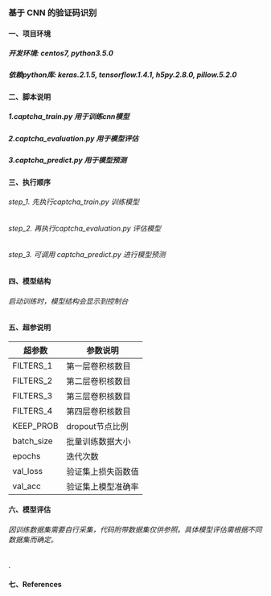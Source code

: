 ### 基于 CNN 的验证码识别

#### 一、项目环境
##### 开发环境: centos7, python3.5.0
##### 依赖python库: keras.2.1.5, tensorflow.1.4.1, h5py.2.8.0, pillow.5.2.0

#### 二、脚本说明
##### 1.captcha_train.py 用于训练cnn模型
##### 2.captcha_evaluation.py 用于模型评估
##### 3.captcha_predict.py 用于模型预测 

#### 三、执行顺序
###### step_1. 先执行captcha_train.py 训练模型
###### step_2. 再执行captcha_evaluation.py 评估模型
###### step_3. 可调用 captcha_predict.py 进行模型预测

#### 四、模型结构
###### 启动训练时，模型结构会显示到控制台

#### 五、超参说明
| 超参数 | 参数说明 |
| ---- | ---- |
| FILTERS_1 | 第一层卷积核数目 |
| FILTERS_2 | 第二层卷积核数目 |
| FILTERS_3 | 第三层卷积核数目 |
| FILTERS_4 | 第四层卷积核数目 |
| KEEP_PROB | dropout节点比例 | 
| batch_size | 批量训练数据大小 |
| epochs | 迭代次数 |
| val_loss | 验证集上损失函数值 |
| val_acc | 验证集上模型准确率 | 

#### 六、模型评估
###### 因训练数据集需要自行采集，代码附带数据集仅供参照。具体模型评估需根据不同数据集而确定。
.
#### 七、References
##### 